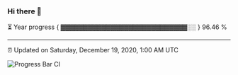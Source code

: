 ### Hi there 👋

⏳ Year progress { ▓▓▓▓▓▓▓▓▓▓▓▓▓▓▓▓▓▓▓▓▓▓▓▓▓▓▓▓░░ } 96.46 %

---

⏰ Updated on Saturday, December 19, 2020, 1:00 AM UTC

![Progress Bar CI](https://github.com/arthurbuhl/arthurbuhl/workflows/Progress%20Bar%20CI/badge.svg)
